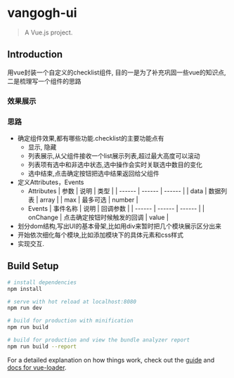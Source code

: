 # vangogh-ui

> A Vue.js project.

## Introduction
用vue封装一个自定义的checklist组件, 目的一是为了补充巩固一些vue的知识点, 二是梳理写一个组件的思路

### 效果展示


### 思路
*   确定组件效果,都有哪些功能.checklist的主要功能点有
    *  显示, 隐藏
    *  列表展示,从父组件接收一个list展示列表,超过最大高度可以滚动
    *  列表项有选中和非选中状态,选中操作会实时关联选中数目的变化
    *  选中结束,点击确定按钮把选中结果返回给父组件
*   定义Attributes，Events
    *  Attributes
    | 参数 | 说明 | 类型 |
    | ------ | ------ | ------ |
    | data | 数据列表 | array |
    | max | 最多可选 | number |
    *  Events
    | 事件名称 | 说明 | 回调参数 |
    | ------ | ------ | ------ |
    | onChange | 点击确定按钮时候触发的回调 | value | 
*   划分dom结构,写出UI的基本骨架,比如用div来暂时把几个模块展示区分出来
*   开始依次细化每个模块,比如添加模块下的具体元素和css样式
*   实现交互.


## Build Setup

``` bash
# install dependencies
npm install

# serve with hot reload at localhost:8080
npm run dev

# build for production with minification
npm run build

# build for production and view the bundle analyzer report
npm run build --report
```
For a detailed explanation on how things work, check out the [guide](http://vuejs-templates.github.io/webpack/) and [docs for vue-loader](http://vuejs.github.io/vue-loader).
